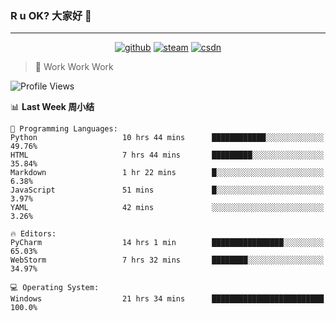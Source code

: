### R u OK? 大家好 👋

___

<p align="center">
  <a href="https://bigkjp97.github.io/"><img src="https://img.shields.io/badge/-GitPage-lightgrey" alt="github"></a>
  <a href="https://steamcommunity.com/id/bigkjp/"><img src="https://img.shields.io/badge/-Steam-black" alt="steam"></a>
  <a href="https://blog.csdn.net/qq_38986088"><img src="https://img.shields.io/badge/CSDN-cf000e" alt="csdn"></a>
</p>

> 🧟 Work Work Work

<!--START_SECTION:kjp readme-->
![Profile Views](http://img.shields.io/badge/Mi%20Amigos%E2%99%82%EF%B8%8F-38-ff69b4)

📊 **Last Week 周小结** 

```text
💬 Programming Languages: 
Python                   10 hrs 44 mins      ████████████░░░░░░░░░░░░░   49.76% 
HTML                     7 hrs 44 mins       █████████░░░░░░░░░░░░░░░░   35.84% 
Markdown                 1 hr 22 mins        █░░░░░░░░░░░░░░░░░░░░░░░░   6.38% 
JavaScript               51 mins             █░░░░░░░░░░░░░░░░░░░░░░░░   3.97% 
YAML                     42 mins             ░░░░░░░░░░░░░░░░░░░░░░░░░   3.26%

🔥 Editors: 
PyCharm                  14 hrs 1 min        ████████████████░░░░░░░░░   65.03% 
WebStorm                 7 hrs 32 mins       ████████░░░░░░░░░░░░░░░░░   34.97%

💻 Operating System: 
Windows                  21 hrs 34 mins      █████████████████████████   100.0%

```


<!--END_SECTION:kjp readme-->

<!--
**bigkjp97/bigkjp97** is a ✨ _special_ ✨ repository because its `README.md` (this file) appears on your GitHub profile.

Here are some ideas to get you started:

- 🔭 I’m currently working on ...
- 🌱 I’m currently learning ...
- 👯 I’m looking to collaborate on ...
- 🤔 I’m looking for help with ...
- 💬 Ask me about ...
- 📫 How to reach me: ...
- 😄 Pronouns: ...
- ⚡ Fun fact: ... -->
